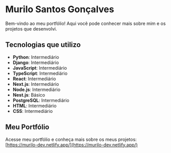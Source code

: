# Murilo Santos Gonçalves

Bem-vindo ao meu portfólio! Aqui você pode conhecer mais sobre mim e os projetos que desenvolvi.

## Tecnologias que utilizo

- **Python**: Intermediário  
- **Django**: Intermediário  
- **JavaScript**: Intermediário  
- **TypeScript**: Intermediário  
- **React**: Intermediário  
- **Next.js**: Intermediário  
- **Node.js**: Intermediário  
- **Nest.js**: Básico  
- **PostgreSQL**: Intermediário  
- **HTML**: Intermediário  
- **CSS**: Intermediário  

## Meu Portfólio

Acesse meu portfólio e conheça mais sobre os meus projetos:  
[https://murilo-dev.netlify.app/](https://murilo-dev.netlify.app/)